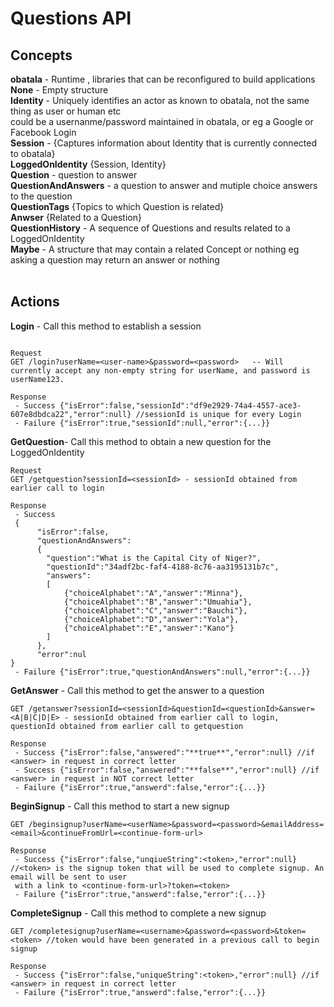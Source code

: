 # Questions API
## Concepts<br>
**obatala** - Runtime , libraries that can be reconfigured to build applications<br>
**None** - Empty structure<br>
**Identity** - Uniquely identifies an actor as known to obatala, not the same thing as user or human etc<br>
could be a usernanme/password maintained in obatala, or eg a Google or Facebook Login<br>
**Session** - {Captures information about Identity that is currently connected to obatala}<br>
**LoggedOnIdentity** {Session, Identity}<br>
**Question** - question to answer<br>
**QuestionAndAnswers** - a question to answer and mutiple choice answers to the question<br>
**QuestionTags** {Topics to which Question is related}<br>
**Anwser** {Related to a Question}<br>
**QuestionHistory** - A sequence of Questions and results related to a LoggedOnIdentity<br>
**Maybe<Concept>** - A structure that may contain a related Concept or nothing eg asking a question may return an answer or nothing<br>
<br>
## Actions<br>
**Login** - Call this method to establish a session<br>
~~~

Request
GET /login?userName=<user-name>&password=<password>   -- Will currently accept any non-empty string for userName, and password is userName123.

Response
 - Success {"isError":false,"sessionId":"df9e2929-74a4-4557-ace3-607e8dbdca22","error":null} //sessionId is unique for every Login
 - Failure {"isError":true,"sessionId":null,"error":{...}}
~~~


**GetQuestion**- Call this method to obtain a new question for the LoggedOnIdentity<br>
~~~
Request
GET /getquestion?sessionId=<sessionId> - sessionId obtained from earlier call to login

Response
 - Success 
 {
      "isError":false,
      "questionAndAnswers":
      {
        "question":"What is the Capital City of Niger?",
        "questionId":"34adf2bc-faf4-4188-8c76-aa3195131b7c",
        "answers":
        [
            {"choiceAlphabet":"A","answer":"Minna"},
            {"choiceAlphabet":"B","answer":"Umuahia"},
            {"choiceAlphabet":"C","answer":"Bauchi"},
            {"choiceAlphabet":"D","answer":"Yola"},
            {"choiceAlphabet":"E","answer":"Kano"}
        ]
      },
      "error":nul
}
 - Failure {"isError":true,"questionAndAnswers":null,"error":{...}} 
~~~


**GetAnswer** - Call this method to get the answer to a question<br> 
~~~
GET /getanswer?sessionId=<sessionId>&questionId=<questionId>&answer=<A|B|C|D|E> - sessionId obtained from earlier call to login, questionId obtained from earlier call to getquestion

Response
 - Success {"isError":false,"answered":"**true**","error":null} //if <answer> in request in correct letter
 - Success {"isError":false,"answered":"**false**","error":null} //if <answer> in request in NOT correct letter
 - Failure {"isError":true,"answerd":false,"error":{...}}  
~~~
 
 **BeginSignup** - Call this method to start a new signup<br> 
~~~
GET /beginsignup?userName=<userName>&password=<password>&emailAddress=<email>&continueFromUrl=<continue-form-url>

Response
 - Success {"isError":false,"unqiueString":<token>,"error":null} //<token> is the signup token that will be used to complete signup. An email will be sent to user
 with a link to <continue-form-url>?token=<token>
 - Failure {"isError":true,"answerd":false,"error":{...}}  
~~~

 **CompleteSignup** - Call this method to complete a new signup<br> 
~~~
GET /completesignup?userName=<username>&password=<password>&token=<token> //token would have been generated in a previous call to begin signup

Response
 - Success {"isError":false,"uniqueString":<token>,"error":null} //if <answer> in request in correct letter 
 - Failure {"isError":true,"answerd":false,"error":{...}}  
~~~

